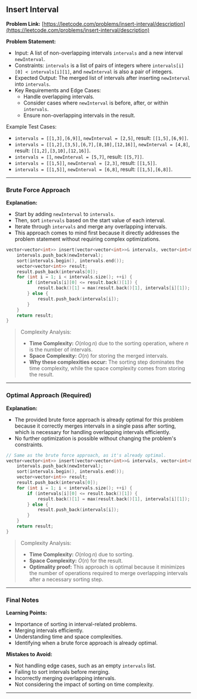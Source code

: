 ## Insert Interval
**Problem Link:** [https://leetcode.com/problems/insert-interval/description](https://leetcode.com/problems/insert-interval/description)

**Problem Statement:**
- Input: A list of non-overlapping intervals `intervals` and a new interval `newInterval`.
- Constraints: `intervals` is a list of pairs of integers where `intervals[i][0] < intervals[i][1]`, and `newInterval` is also a pair of integers.
- Expected Output: The merged list of intervals after inserting `newInterval` into `intervals`.
- Key Requirements and Edge Cases:
  - Handle overlapping intervals.
  - Consider cases where `newInterval` is before, after, or within `intervals`.
  - Ensure non-overlapping intervals in the result.

Example Test Cases:
- `intervals = [[1,3],[6,9]]`, `newInterval = [2,5]`, result: `[[1,5],[6,9]]`.
- `intervals = [[1,2],[3,5],[6,7],[8,10],[12,16]]`, `newInterval = [4,8]`, result: `[[1,2],[3,10],[12,16]]`.
- `intervals = []`, `newInterval = [5,7]`, result: `[[5,7]]`.
- `intervals = [[1,5]]`, `newInterval = [2,3]`, result: `[[1,5]]`.
- `intervals = [[1,5]]`, `newInterval = [6,8]`, result: `[[1,5],[6,8]]`.

---

### Brute Force Approach
**Explanation:**
- Start by adding `newInterval` to `intervals`.
- Then, sort `intervals` based on the start value of each interval.
- Iterate through `intervals` and merge any overlapping intervals.
- This approach comes to mind first because it directly addresses the problem statement without requiring complex optimizations.

```cpp
vector<vector<int>> insert(vector<vector<int>>& intervals, vector<int>& newInterval) {
    intervals.push_back(newInterval);
    sort(intervals.begin(), intervals.end());
    vector<vector<int>> result;
    result.push_back(intervals[0]);
    for (int i = 1; i < intervals.size(); ++i) {
        if (intervals[i][0] <= result.back()[1]) {
            result.back()[1] = max(result.back()[1], intervals[i][1]);
        } else {
            result.push_back(intervals[i]);
        }
    }
    return result;
}
```

> Complexity Analysis:
> - **Time Complexity:** $O(n \log n)$ due to the sorting operation, where $n$ is the number of intervals.
> - **Space Complexity:** $O(n)$ for storing the merged intervals.
> - **Why these complexities occur:** The sorting step dominates the time complexity, while the space complexity comes from storing the result.

---

### Optimal Approach (Required)
**Explanation:**
- The provided brute force approach is already optimal for this problem because it correctly merges intervals in a single pass after sorting, which is necessary for handling overlapping intervals efficiently.
- No further optimization is possible without changing the problem's constraints.

```cpp
// Same as the brute force approach, as it's already optimal.
vector<vector<int>> insert(vector<vector<int>>& intervals, vector<int>& newInterval) {
    intervals.push_back(newInterval);
    sort(intervals.begin(), intervals.end());
    vector<vector<int>> result;
    result.push_back(intervals[0]);
    for (int i = 1; i < intervals.size(); ++i) {
        if (intervals[i][0] <= result.back()[1]) {
            result.back()[1] = max(result.back()[1], intervals[i][1]);
        } else {
            result.push_back(intervals[i]);
        }
    }
    return result;
}
```

> Complexity Analysis:
> - **Time Complexity:** $O(n \log n)$ due to sorting.
> - **Space Complexity:** $O(n)$ for the result.
> - **Optimality proof:** This approach is optimal because it minimizes the number of operations required to merge overlapping intervals after a necessary sorting step.

---

### Final Notes

**Learning Points:**
- Importance of sorting in interval-related problems.
- Merging intervals efficiently.
- Understanding time and space complexities.
- Identifying when a brute force approach is already optimal.

**Mistakes to Avoid:**
- Not handling edge cases, such as an empty `intervals` list.
- Failing to sort intervals before merging.
- Incorrectly merging overlapping intervals.
- Not considering the impact of sorting on time complexity.

---